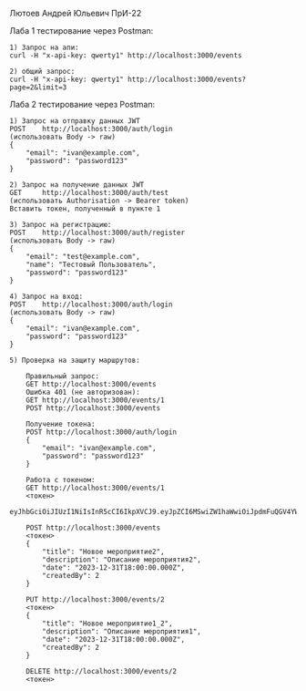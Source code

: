 Лютоев Андрей Юльевич ПрИ-22

Лаба 1 тестирование через Postman:

    1) Запрос на апи:
    curl -H "x-api-key: qwerty1" http://localhost:3000/events

    2) общий запрос:
    curl -H "x-api-key: qwerty1" http://localhost:3000/events?page=2&limit=3
  
  Лаба 2 тестирование через Postman:

    1) Запрос на отправку данных JWT
    POST    http://localhost:3000/auth/login    
    (использовать Body -> raw)
    {
        "email": "ivan@example.com",
        "password": "password123"
    }

    2) Запрос на получение данных JWT
    GET     http://localhost:3000/auth/test
    (использовать Authorisation -> Bearer token)
    Вставить токен, полученный в пункте 1

    3) Запрос на регистрацию:
    POST    http://localhost:3000/auth/register
    (использовать Body -> raw)
    {
        "email": "test@example.com",
        "name": "Тестовый Пользователь",
        "password": "password123"
    }

    4) Запрос на вход:
    POST    http://localhost:3000/auth/login    
    (использовать Body -> raw)
    {
        "email": "ivan@example.com",
        "password": "password123"
    }

    5) Проверка на защиту маршрутов:

        Правильный запрос:
        GET http://localhost:3000/events
        Ошибка 401 (не авторизован):
        GET http://localhost:3000/events/1
        POST http://localhost:3000/events

        Получение токена:
        POST http://localhost:3000/auth/login
        {
            "email": "ivan@example.com",
            "password": "password123"
        }

        Работа с токеном:
        GET http://localhost:3000/events/1
        <токен> 
        eyJhbGciOiJIUzI1NiIsInR5cCI6IkpXVCJ9.eyJpZCI6MSwiZW1haWwiOiJpdmFuQGV4YW1wbGUuY29tIiwiaWF0IjoxNzQ2MTExMjUzLCJleHAiOjE3NDYxMTQ4NTN9._YIVGYxp_UuUrIySZSYOIKOTigQ8aUDuCfYVeQjlPqg

        POST http://localhost:3000/events
        <токен> 
        {
            "title": "Новое мероприятие2",
            "description": "Описание мероприятия2",
            "date": "2023-12-31T18:00:00.000Z",
            "createdBy": 2
        }

        PUT http://localhost:3000/events/2
        <токен> 
        {
            "title": "Новое мероприятие1_2",
            "description": "Описание мероприятия1",
            "date": "2023-12-31T18:00:00.000Z",
            "createdBy": 2
        }

        DELETE http://localhost:3000/events/2
        <токен> 


    

